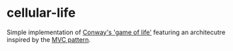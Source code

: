 # cellular-life

Simple implementation of [Conway's 'game of life'](https://en.wikipedia.org/wiki/The_Game_of_Life) featuring an architecutre inspired by the [MVC pattern](https://en.wikipedia.org/wiki/Model%E2%80%93view%E2%80%93controller).
